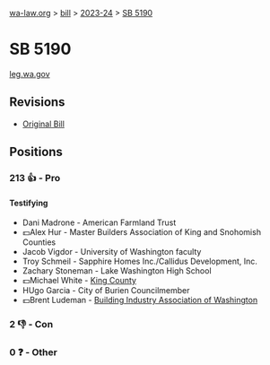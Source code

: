 [wa-law.org](/) > [bill](/bill/) > [2023-24](/bill/2023-24/) > [SB 5190](/bill/2023-24/sb/5190/)

# SB 5190
[leg.wa.gov](https://app.leg.wa.gov/billsummary?BillNumber=5190&Year=2023&Initiative=false)

## Revisions
* [Original Bill](1/)

## Positions
### 213 👍 - Pro
#### Testifying
* Dani Madrone - American Farmland Trust
* 💵Alex Hur - Master Builders Association of King and Snohomish Counties
* Jacob Vigdor - University of Washington faculty
* Troy Schmeil - Sapphire Homes Inc./Callidus Development, Inc.
* Zachary  Stoneman - Lake Washington High School
* 💵Michael White - [King County](/org/king_county/)
* HUgo Garcia - City of Burien Councilmember
* 💵Brent Ludeman - [Building Industry Association of Washington](/org/building_industry_association_of_washington/)

### 2 👎 - Con

### 0 ❓ - Other
